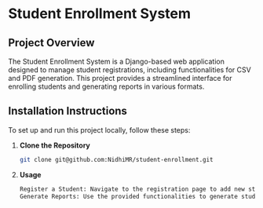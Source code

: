 
# Student Enrollment System

## Project Overview

The Student Enrollment System is a Django-based web application designed to manage student registrations, including functionalities for CSV and PDF generation. This project provides a streamlined interface for enrolling students and generating reports in various formats.

## Installation Instructions

To set up and run this project locally, follow these steps:

1. **Clone the Repository**

   ```bash
   git clone git@github.com:NidhiMR/student-enrollment.git
2. **Usage**

    ```bash
    Register a Student: Navigate to the registration page to add new students.
    Generate Reports: Use the provided functionalities to generate student reports in CSV or PDF format.
